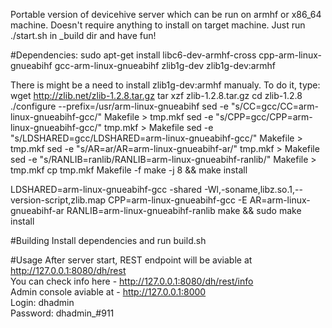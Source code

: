 ﻿Portable version of devicehive server which can be run on armhf or x86_64 machine.
Doesn't require anything to install on target machine. Just run ./start.sh in _build dir and have fun!

#Dependencies:
sudo apt-get install libc6-dev-armhf-cross cpp-arm-linux-gnueabihf gcc-arm-linux-gnueabihf zlib1g-dev zlib1g-dev:armhf

There is might be a need to install zlib1g-dev:armhf manualy. To do it, type:
wget http://zlib.net/zlib-1.2.8.tar.gz
tar xzf zlib-1.2.8.tar.gz
cd zlib-1.2.8
./configure --prefix=/usr/arm-linux-gnueabihf
sed -e "s/CC=gcc/CC=arm-linux-gnueabihf-gcc/" Makefile > tmp.mkf
sed -e "s/CPP=gcc/CPP=arm-linux-gnueabihf-gcc/" tmp.mkf >  Makefile
sed -e "s/LDSHARED=gcc/LDSHARED=arm-linux-gnueabihf-gcc/" Makefile > tmp.mkf
sed -e "s/AR=ar/AR=arm-linux-gnueabihf-ar/" tmp.mkf > Makefile
sed -e "s/RANLIB=ranlib/RANLIB=arm-linux-gnueabihf-ranlib/" Makefile > tmp.mkf
cp tmp.mkf Makefile -f
make -j 8 && make install

LDSHARED=arm-linux-gnueabihf-gcc -shared -Wl,-soname,libz.so.1,--version-script,zlib.map
CPP=arm-linux-gnueabihf-gcc -E
AR=arm-linux-gnueabihf-ar
RANLIB=arm-linux-gnueabihf-ranlib
make && sudo make install

#Building
Install dependencies and run build.sh

#Usage
After server start, REST endpoint will be aviable at http://127.0.0.1:8080/dh/rest  
You can check info here - http://127.0.0.1:8080/dh/rest/info  
Admin console aviable at - http://127.0.0.1:8000  
Login: dhadmin  
Password: dhadmin_#911

